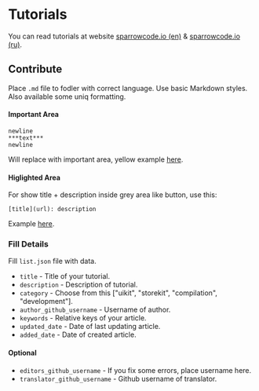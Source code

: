 # Tutorials

You can read tutorials at website [sparrowcode.io (en)](https://sparrowcode.io) & [sparrowcode.io (ru)](https://sparrowcode.io).

## Contribute

Place `.md` file to fodler with correct language. Use basic Markdown styles. Also available some uniq formatting.

#### Important Area

```
newline
***text***
newline
```

Will replace with important area, yellow example [here](https://sparrowcode.io/edge-insets-uibutton).

#### Higlighted Area

For show title + description inside grey area like button, use this:

```
[title](url): description
```

Example [here](https://sparrowcode.io/resources-for-ios-developer).

### Fill Details

Fill `list.json` file with data.

- `title` - Title of your tutorial.
- `description` - Description of tutorial.
- `category` - Choose from this ["uikit", "storekit", "compilation", "development"].
- `author_github_username` - Username of author.
- `keywords` - Relative keys of your article.
- `updated_date` - Date of last updating article.
- `added_date` - Date of created article.

#### Optional

- `editors_github_username` - If you fix some errors, place username here.
- `translator_github_username` - Github username of translator.
